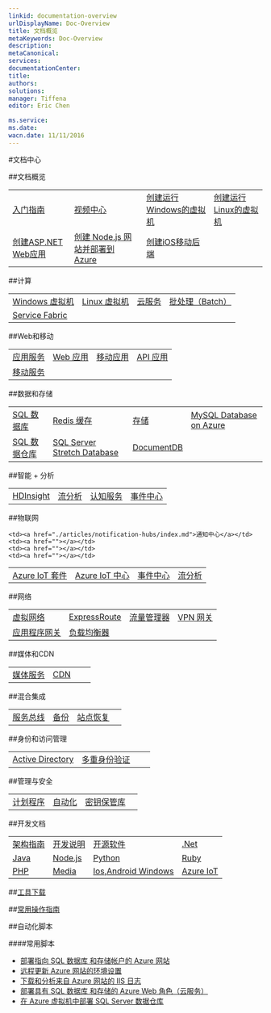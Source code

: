 ```yaml
---
linkid: documentation-overview
urlDisplayName: Doc-Overview
title: 文档概览
metaKeywords: Doc-Overview
description: 
metaCanonical: 
services: 
documentationCenter: 
title: 
authors: 
solutions: 
manager: Tiffena
editor: Eric Chen

ms.service: 
ms.date: 
wacn.date: 11/11/2016
---
```


#文档中心

##文档概览

<table width="100%" border="0" cellspacing="0" cellpadding="0" style="table-layout:fixed;">
  <tr>
    <td><a href="/starter-guide/">入门指南</a></td>
    <td><a href="/video-center/">视频中心</a></td>
    <td><a href="./articles/virtual-machines/virtual-machines-windows-classic-tutorial.md">创建运行Windows的虚拟机</a></td>
    <td><a href="./articles/virtual-machines/virtual-machines-linux-quick-create-portal.md">创建运行Linux的虚拟机</a></td>
  </tr>
  <tr>
    <td><a href="./articles/app-service-web/web-sites-dotnet-get-started.md">创建ASP.NET Web应用</a></td>
    <td><a href="./articles/app-service-web/web-sites-nodejs-develop-deploy-mac.md">创建 Node.js 网站并部署到 Azure</a></td>
    <td><a href="./articles/mobile-services/mobile-services-ios-get-started.md">创建iOS移动后端</a></td>
    <td><a href=""></a></td>
  </tr>
</table>

##计算

<table width="100%" border="0" cellspacing="0" cellpadding="0" style="table-layout:fixed;">
  <tr>
    <td><a href="./articles/virtual-machines/windows/index.md">Windows 虚拟机</a></td>
    <td><a href="./articles/virtual-machines/linux/index.md">Linux 虚拟机</a></td>
    <td><a href="./articles/cloud-services/index.md">云服务</a></td>
    <td><a href="./articles/batch/index.md">批处理（Batch）</a></td>
  </tr>
  <tr>
    <td><a href="./articles/service-fabric/index.md">Service Fabric</a></td>
    <td><a href=""></a></td>
    <td><a href=""></a></td>
    <td><a href=""></a></td>
  </tr>
</table>

##Web和移动

<table width="100%" border="0" cellspacing="0" cellpadding="0" style="table-layout:fixed;">
  <tr>
    <td><a href="./articles/app-service/index.md">应用服务</a></td>
    <td><a href="./articles/app-service-web/index.md">Web 应用</a></td>
    <td><a href="./articles/app-service-mobile/index.md">移动应用</a></td>
    <td><a href="./articles/app-service-api/index.md">API 应用</a></td>
  </tr>
  <tr col>
    <td><a href="./articles/mobile-services/index.md">移动服务</a></td>
    <td><a href=""></a></td>
    <td><a href=""></a></td>
    <td><a href=""></a></td>
  </tr>
</table>

##数据和存储

<table width="100%" border="0" cellspacing="0" cellpadding="0" style="table-layout:fixed;">
  <tr>
    <td><a href="./articles/sql-database/index.md">SQL 数据库</a></td>
    <td><a href="./articles/redis-cache/index.md">Redis 缓存</a></td>
    <td><a href="./articles/storage/index.md">存储</a></td>
    <td><a href="./articles/mysql/index.md">MySQL Database on Azure</a></td>
  </tr>
  <tr>
    <td><a href="./articles/sql-data-warehouse/index.md">SQL 数据仓库</a></td>
    <td><a href="./articles/sql-server-stretch-database/index.md">SQL Server Stretch Database</a></td>
    <td><a href="./articles/documentdb/index.md">DocumentDB</a></td>
    <td><a href=""></a></td>
  </tr>
</table>

##智能 + 分析

<table width="100%" border="0" cellspacing="0" cellpadding="0" style="table-layout:fixed;">
  <tr>
    <td><a href="./articles/hdinsight/index.md">HDInsight</a></td>
    <td><a href="./articles/stream-analytics/index.md">流分析</a></td>
    <td><a href="./articles/cognitive-services/index.md">认知服务</a></td>
    <td><a href="./articles/event-hubs/index.md">事件中心</a></td>
  </tr>
</table>

##物联网

<table width="100%" border="0" cellspacing="0" cellpadding="0" style="table-layout:fixed;">
  <tr>
    <td><a href="./articles/iot-suite/index.md">Azure IoT 套件</a></td>
    <td><a href="./articles/iot-hub/index.md">Azure IoT 中心</a></td>
    <td><a href="./articles/event-hubs/index.md">事件中心</a></td>
    <td><a href="./articles/stream-analytics/index.md">流分析</a></td>
  </tr>
  <tr>

    <td><a href="./articles/notification-hubs/index.md">通知中心</a></td>
    <td><a href=""></a></td>
    <td><a href=""></a></td>
    <td><a href=""></a></td>
  </tr>
</table>

##网络

<table width="100%" border="0" cellspacing="0" cellpadding="0" style="table-layout:fixed;">
  <tr>
    <td><a href="./articles/virtual-network/index.md">虚拟网络</a></td>
    <td><a href="./articles/expressroute/index.md">ExpressRoute</a></td>
    <td><a href="./articles/traffic-manager/index.md">流量管理器</a></td>
    <td><a href="./articles/vpn-gateway/index.md">VPN 网关</a></td>
  </tr>
  <tr>
    <td><a href="./articles/application-gateway/index.md">应用程序网关</a></td>
    <td><a href="./articles/load-balancer/index.md">负载均衡器</a></td>
    <td><a href=""></a></td>
    <td><a href=""></a></td>
  </tr>
</table>

##媒体和CDN

<table width="100%" border="0" cellspacing="0" cellpadding="0" style="table-layout:fixed;">
  <tr>
    <td><a href="./articles/media-services/index.md">媒体服务</a></td>
    <td><a href="./articles/cdn/index.md">CDN</a></td>
    <td><a href=""></a></td>
    <td><a href=""></a></td>
  </tr>
</table>

##混合集成

<table width="100%" border="0" cellspacing="0" cellpadding="0" style="table-layout:fixed;">
  <tr>
    <td><a href="./articles/service-bus/index.md">服务总线</a></td>
    <td><a href="./articles/backup/index.md">备份</a></td>
    <td><a href="./articles/site-recovery/index.md">站点恢复</a></td>
    <td><a href=""></a></td>
  </tr>
</table>

##身份和访问管理

<table width="100%" border="0" cellspacing="0" cellpadding="0" style="table-layout:fixed;">
  <tr>
    <td><a href="./articles/active-directory/index.md">Active Directory</a></td>
    <td><a href="./articles/multi-factor-authentication/index.md">多重身份验证</a></td>
    <td><a href=""></a></td>
    <td><a href=""></a></td>
  </tr>
</table>

##管理与安全

<table width="100%" border="0" cellspacing="0" cellpadding="0" style="table-layout:fixed;">
  <tr>
    <td><a href="./articles/scheduler/index.md">计划程序</a></td>
    <td><a href="./articles/automation/index.md">自动化</a></td>
    <td><a href="./articles/key-vault/index.md">密钥保管库</a></td>
    <td><a href=""></a></td>
  </tr>
</table>

##开发文档

<table width="100%" border="0" cellspacing="0" cellpadding="0"style="table-layout:fixed;">
  <tr>
    <td><a href="./articles/architecture-overview.md">架构指南</a></td>
    <td><a href="./articles/developerdifferences.md">开发说明</a></td>
    <td><a href="/develop/other/open-source-software/">开源软件</a></td>
    <td><a href="/develop/net/">.Net</a></td>
  </tr>
  <tr>
    <td><a href="/develop/java/">Java</a></td>
    <td><a href="/develop/nodejs/">Node.js</a></td>
    <td><a href="/develop/python/">Python</a></td>
    <td><a href="/develop/ruby/">Ruby</a></td>
  </tr>
  <tr>
    <td><a href="/develop/php/">PHP</a></td>
    <td><a href="/develop/media-services/">Media</a></td>
    <td><a href="/develop/mobile/ios/">Ios,Android Windows</a></td>
    <td><a href="/develop/iot">Azure IoT</a></td>
  </tr>
</table>

##[工具下载](/downloads/)

##[常用操作指南](./articles/azure-operations-guide/index.md)
<!--
##故障排除-->

##自动化脚本

####常用脚本
- [部署指向 SQL 数据库 和存储帐户的 Azure 网站](http://gallery.technet.microsoft.com/scriptcenter/Deploy-a-Windows-Azure-Web-790cacd2)
- [远程更新 Azure 网站的环境设置](http://gallery.technet.microsoft.com/scriptcenter/Remotely-Update-the-25375d03)
- [下载和分析来自 Azure 网站的 IIS 日志](http://gallery.technet.microsoft.com/scriptcenter/and-Parse-IIS-logs-from-a-9b85431b)
- [部署具有 SQL 数据库 和存储的 Azure Web 角色（云服务）](http://gallery.technet.microsoft.com/scriptcenter/Deploy-a-Windows-Azure-Web-81629e04)
- [在 Azure 虚拟机中部署 SQL Server 数据仓库](http://gallery.technet.microsoft.com/scriptcenter/Deploy-a-SQL-Server-Data-584e88d5)

<!--
##服务文档

<table width="100%" border="0" cellspacing="0" cellpadding="0">
  <tr>
    <th align="left" scope="col">计算</th>
    <th align="left" scope="col">数据服务</th>
    <th align="left" scope="col">应用服务</th>
    <th align="left" scope="col">网络服务</th>
  </tr>
  <tr>
    <td><a href="./articles/virtual-machines/index.md">虚拟机</a></td>
    <td><a href="./articles/storage/index.md">存储</a></td>
    <td><a href="./articles/service-bus/index.md">服务总线</a></td>
    <td><a href="./articles/virtual-network/index.md">虚拟网络</a></td>
  </tr>
  <tr>
    <td><a href="./articles/app-service-web/index.md">网站</a></td>
    <td><a href="./articles/sql-database/index.md">SQL数据库</a></td>
    <td><a href="./articles/active-directory/index.md">Active Directory</a></td>
    <td><a href="./articles/traffic-manager/index.md">流量管理器</a></td>
  </tr>
  <tr>
    <td><a href="./articles/cloud-services/index.md">云服务</a></td>
    <td><a href="./articles/hdinsight/index.md">HDInsight</a></td>
    <td><a href="./articles/scheduler/index.md">计划程序</a></td>
    <td></td>
  </tr>
  <tr>
    <td><a href="./articles/mobile-services/index.md">移动服务</a></td>
    <td><a href="./articles/backup/index.md">备份</a></td>
    <td><a href="./articles/cdn/index.md">CDN</a></td>
    <td></td>
  </tr>
  <tr>
    <td></td>
    <td><a href="./articles/site-recovery/index.md">站点恢复</a></td>
    <td><a href="./articles/media-services/index.md">媒体服务</a></td>
    <td></td>
  </tr>
  <tr>
    <td></td>
    <td></td>
    <td><a href="./articles/notification-hubs/index.md">通知中心</a></td>
    <td></td>
  </tr>  
  <tr>
    <td></td>
    <td></td>
    <td><a href="./articles/automation/index.md">自动化</a></td>
    <td></td>  
  </tr>
</table>
-->

